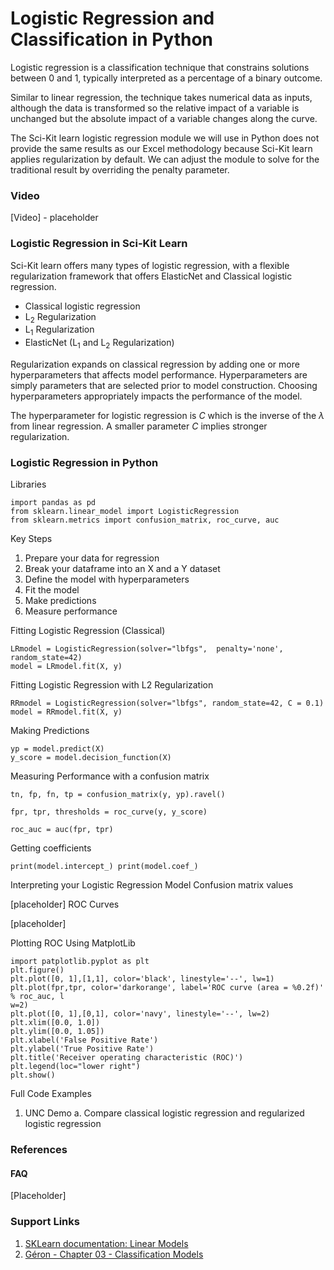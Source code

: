 # Logistic Regression and Classification in Python
Logistic regression is a classification technique that constrains solutions between 0 and 1, typically interpreted as a percentage of a binary outcome.

Similar to linear regression, the technique takes numerical data as inputs, although the data is transformed so the relative impact of a variable is unchanged but the absolute impact of a variable changes along the curve.

The Sci-Kit learn logistic regression module we will use in Python does not provide the same results as our Excel methodology because Sci-Kit learn applies regularization by default. We can adjust the module to solve for the traditional result by overriding the penalty parameter.


### Video
[Video] - placeholder


### Logistic Regression in Sci-Kit Learn
Sci-Kit learn offers many types of logistic regression, with a flexible regularization framework that offers ElasticNet and Classical logistic regression.
* Classical logistic regression
* L<sub>2</sub> Regularization
* L<sub>1</sub> Regularization
* ElasticNet (L<sub>1</sub> and L<sub>2</sub> Regularization)

Regularization expands on classical regression by adding one or more hyperparameters that affects model performance. Hyperparameters are simply parameters that are selected prior to model construction. Choosing hyperparameters appropriately impacts the performance of the model.

The hyperparameter for logistic regression is *C* which is the inverse of the *λ* from linear regression. A smaller parameter *C* implies stronger regularization.

### Logistic Regression in Python
Libraries
```
import pandas as pd 
from sklearn.linear_model import LogisticRegression
from sklearn.metrics import confusion_matrix, roc_curve, auc
```

Key Steps
1. Prepare your data for regression
2. Break your dataframe into an X and a Y dataset
3. Define the model with hyperparameters
4. Fit the model
5. Make predictions
6. Measure performance


Fitting Logistic Regression (Classical)
```
LRmodel = LogisticRegression(solver="lbfgs",  penalty='none', random_state=42)
model = LRmodel.fit(X, y)
```

Fitting Logistic Regression with L2 Regularization
```
RRmodel = LogisticRegression(solver="lbfgs", random_state=42, C = 0.1)
model = RRmodel.fit(X, y)
```

Making Predictions
```
yp = model.predict(X)
y_score = model.decision_function(X)
```

Measuring Performance with a confusion matrix
```
tn, fp, fn, tp = confusion_matrix(y, yp).ravel()

fpr, tpr, thresholds = roc_curve(y, y_score)

roc_auc = auc(fpr, tpr)
```

Getting coefficients
```
print(model.intercept_) print(model.coef_)
```

Interpreting your Logistic Regression Model
Confusion matrix values

[placeholder]
ROC Curves

[placeholder]

Plotting ROC
Using MatplotLib
```
import patplotlib.pyplot as plt
plt.figure()
plt.plot([0, 1],[1,1], color='black', linestyle='--', lw=1)
plt.plot(fpr,tpr, color='darkorange', label='ROC curve (area = %0.2f)' % roc_auc, l
w=2)
plt.plot([0, 1],[0,1], color='navy', linestyle='--', lw=2)
plt.xlim([0.0, 1.0])
plt.ylim([0.0, 1.05])
plt.xlabel('False Positive Rate')
plt.ylabel('True Positive Rate')
plt.title('Receiver operating characteristic (ROC)')
plt.legend(loc="lower right")
plt.show()
```

Full Code Examples
1. UNC Demo
   a. Compare classical logistic regression and regularized logistic regression


### References

#### FAQ
[Placeholder]


### Support Links
1. [SKLearn documentation: Linear Models](https://scikit-learn.org/stable/modules/classes.html#module-sklearn.linear_model)
2. [Géron - Chapter 03 - Classification Models](https://github.com/ageron/handson-ml2/blob/master/03_classification.ipynb)
